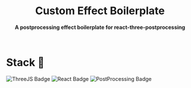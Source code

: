 <div align="center">
	<h1>Custom Effect Boilerplate</h1>
	<p>
		<b>A postprocessing effect boilerplate for react-three-postprocessing</b>
	</p>
</div>
<br>


# Stack 🧰

<p>
    <img src="https://img.shields.io/badge/threejs-black?style=for-the-badge&logo=three.js&logoColor=white" alt="ThreeJS Badge">
    <img src="https://img.shields.io/badge/react-%2320232a.svg?style=for-the-badge&logo=react&logoColor=%2361DAFB" alt="React Badge">
    <img alt="PostProcessing Badge" src="https://img.shields.io/badge/postprocessing-%23232023?style=for-the-badge&logo=javascript&labelColor=232023">
</p>
